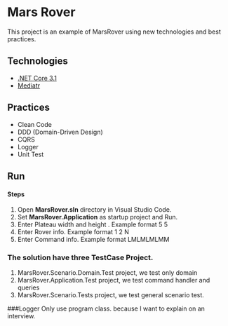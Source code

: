 # Mars Rover

This project is an example of MarsRover using new technologies and best practices.


## Technologies

* [.NET Core 3.1](https://dotnet.microsoft.com/download)
* [Mediatr](https://docs.microsoft.com/tr-tr/dotnet/architecture/microservices/microservice-ddd-cqrs-patterns/microservice-application-layer-implementation-web-api)

## Practices

* Clean Code
* DDD (Domain-Driven Design)
* CQRS
* Logger
* Unit Test

## Run
 
#### Steps

1. Open **MarsRover.sln** directory in Visual Studio Code.
2. Set **MarsRover.Application** as startup project and Run.
3. Enter Plateau width and height . Example format 5 5
4. Enter Rover info. Example format 1 2 N
5. Enter Command info. Example format LMLMLMLMM

### The solution have three TestCase Project.

1. MarsRover.Scenario.Domain.Test project, we test only domain
2. MarsRover.Application.Test project, we test command handler and queries
3. MarsRover.Scenario.Tests project, we test general scenario test.

###Logger
Only use program class. because I want to explain on an interview.
